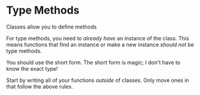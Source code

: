 # Type Methods
Classes allow you to define methods

For type methods, you need to _already have_ an instance of the class.
This means functions that find an instance or make a new instance _should not_ be type methods.

You should use the short form.
The short form is magic;
I don't have to know the exact type!

Start by writing all of your functions _outside_ of classes.
Only move ones in that follow the above rules.
